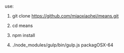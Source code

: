 use:

1.	git clone https://github.com/miaoxiaohei/means.git

2.	cd means

3.	npm install

4.	./node_modules/gulp/bin/gulp.js  packagOSX-64